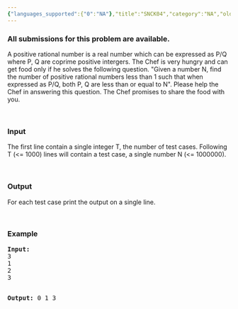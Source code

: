 ```yaml
---
{"languages_supported":{"0":"NA"},"title":"SNCK04","category":"NA","old_version":true,"problem_code":"SNCK04","tags":{"0":"NA"},"layout":"problem"}
---
```


<h3> All submissions for this problem are available. </h3><p>A positive rational number is a real number which can be expressed as P/Q where P, Q are coprime positive intergers. The Chef is very hungry and can get food only if he solves the following question. "Given a number N, find the number of positive rational numbers less than 1 such that when expressed as P/Q,  both P, Q are less than or equal to N". Please help the Chef in answering this question. The Chef promises to share the food with you.</p><br />

<h3>Input</h3>
<p>The first line contain a single integer T, the number of test cases. Following T (&lt;= 1000) lines will contain a test case, a single number N (&lt;= 1000000).</p><br />

<h3>Output</h3>
<p>For each test case print the output on a single line.</p><br />

<h3>Example</h3>
<pre>
<b>Input:</b>
3
1
2
3

<b>Output:</b>
0
1
3
</pre>    